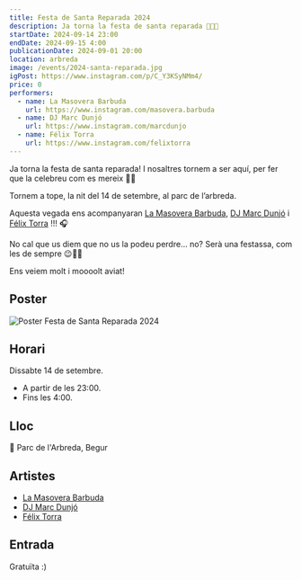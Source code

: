 ```yaml
---
title: Festa de Santa Reparada 2024
description: Ja torna la festa de santa reparada 💃🏽🧡
startDate: 2024-09-14 23:00
endDate: 2024-09-15 4:00
publicationDate: 2024-09-01 20:00
location: arbreda
image: /events/2024-santa-reparada.jpg
igPost: https://www.instagram.com/p/C_Y3KSyNMm4/
price: 0
performers:
  - name: La Masovera Barbuda
    url: https://www.instagram.com/masovera.barbuda
  - name: DJ Marc Dunjó
    url: https://www.instagram.com/marcdunjo
  - name: Félix Torra
    url: https://www.instagram.com/felixtorra
---
```


Ja torna la festa de santa reparada! I nosaltres tornem a ser aquí, per fer que la celebreu com es mereix 💃🏽

Tornem a tope, la nit del 14 de setembre, al parc de l’arbreda.

Aquesta vegada ens acompanyaran [La Masovera Barbuda](https://www.instagram.com/masovera.barbuda), [DJ Marc Dunjó](https://www.instagram.com/marcdunjo) i [Félix Torra](https://www.instagram.com/felixtorra) !!! 🎧

No cal que us diem que no us la podeu perdre… no? Serà una festassa, com les de sempre 😉🤪🧡

Ens veiem molt i moooolt aviat!

## Poster

![Poster Festa de Santa Reparada 2024](/events/2024-santa-reparada.jpg)

## Horari

Dissabte 14 de setembre.

- A partir de les 23:00.
- Fins les 4:00.

## Lloc

📍 Parc de l'Arbreda, Begur

## Artistes

- [La Masovera Barbuda](https://www.instagram.com/masovera.barbuda)
- [DJ Marc Dunjó](https://www.instagram.com/marcdunjo)
- [Félix Torra](https://www.instagram.com/felixtorra)

## Entrada

Gratuïta :)
